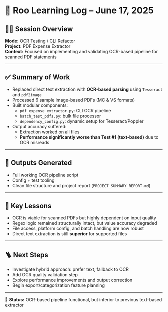 # 📘 Roo Learning Log – June 17, 2025

## 🧑‍💻 Session Overview
**Mode:** OCR Testing / CLI Refactor  
**Project:** PDF Expense Extractor  
**Context:** Focused on implementing and validating OCR-based pipeline for scanned PDF statements

---

## ✅ Summary of Work

- Replaced direct text extraction with **OCR-based parsing** using `Tesseract` and `pdf2image`
- Processed 6 sample image-based PDFs (MC & VS formats)
- Built modular components:
  - `pdf_expense_extractor.py`: CLI OCR pipeline
  - `batch_test_pdfs.py`: bulk file processor
  - `dependency_config.py`: dynamic setup for Tesseract/Poppler
- Output accuracy suffered:
  - Extraction worked on all files
  - **Performance significantly worse than Test #1 (text-based)** due to OCR misreads

---

## 📁 Outputs Generated
- Full working OCR pipeline script
- Config + test tooling
- Clean file structure and project report (`PROJECT_SUMMARY_REPORT.md`)

---

## 🧠 Key Lessons
- OCR is viable for scanned PDFs but highly dependent on input quality
- Regex logic remained structurally intact, but value accuracy degraded
- File access, platform config, and batch handling are now robust
- Direct text extraction is still **superior** for supported files

---

## 🪜 Next Steps
- Investigate hybrid approach: prefer text, fallback to OCR
- Add OCR quality validation step
- Explore performance improvements and output correction
- Begin export/categorization feature planning

---

📌 **Status:** OCR-based pipeline functional, but inferior to previous text-based extractor